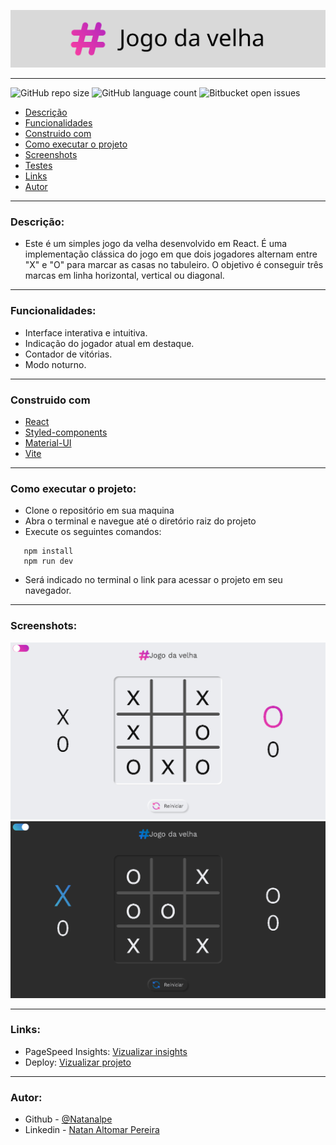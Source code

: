 ![](./readme_assets/banner.png)

---
![GitHub repo size](https://img.shields.io/github/repo-size/natanalpe/jogo-da-velha?style=for-the-badge&label=tamanho)
![GitHub language count](https://img.shields.io/github/languages/count/natanalpe/jogo-da-velha?style=for-the-badge&label=linguagens)
![Bitbucket open issues](https://img.shields.io/bitbucket/issues/iuricode/README-template?style=for-the-badge&label=erros)

  - [Descrição](#descrição)
  - [Funcionalidades](#funcionalidades)
  - [Construido com](#construido-com)
  - [Como executar o projeto](#como-executar-o-projeto)
  - [Screenshots](#screenshots)
  - [Testes](#testes)
  - [Links](#links)
  - [Autor](#autor)

---
  ### Descrição:
  - Este é um simples jogo da velha desenvolvido em React. É uma implementação clássica do jogo em que dois jogadores alternam entre "X" e "O" para marcar as casas no tabuleiro. O objetivo é conseguir três marcas em linha horizontal, vertical ou diagonal.
  
---
  ### Funcionalidades:
  - Interface interativa e intuitiva.
  - Indicação do jogador atual em destaque.
  - Contador de vitórias.
  - Modo noturno.
---
  ### Construido com
  - [React](https://react.dev/)
  - [Styled-components](https://styled-components.com/)
  - [Material-UI](https://mui.com/)
  - [Vite](https://vitejs.dev/)
---
  ### Como executar o projeto:
  - Clone o repositório em sua maquina
  - Abra o terminal e navegue até o diretório raiz do projeto
  - Execute os seguintes comandos:
  ```
     npm install
     npm run dev
  ```
  - Será indicado no terminal o link para acessar o projeto em seu navegador.
---
  ### Screenshots:

  ![](./readme_assets/light-screenshot.png)
  ![](./readme_assets/night-screenshot.png)

---
  ### Links:
- PageSpeed Insights: [Vizualizar insights](https://pagespeed.web.dev/analysis/https-jogo-da-velha-natanalpe-netlify-app/hllvr553gh?form_factor=desktop)
- Deploy: [Vizualizar projeto](https://jogo-da-velha-natanalpe.netlify.app/)
---
  ### Autor:
  - Github - [@Natanalpe](https://github.com/natanalpe)
  - Linkedin - [Natan Altomar Pereira](https://www.linkedin.com/in/natanalpe14/)
